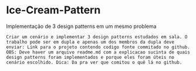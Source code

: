 # Ice-Cream-Pattern
Implementação de 3 design patterns em um mesmo problema

`Criar um cenário e implementar 3 design patterns estudados em sala. O trabalho pode ser em dupla e apenas um dos membros da dupla deve enviar: Link para o projeto contendo codigo fonte commitado no github. OBS: Deve haver um arquivo readme.md com a explicacao sucinta de quais design patterns foram implementados e porque eles foram úteis no cenário escolhido. Dica: Da pra ver que comitou o quê lá no github.`
